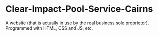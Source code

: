 # Clear-Impact-Pool-Service-Cairns
A website (that is actually in use by the real business sole proprietor). Programmed with HTML, CSS and JS, etc.

